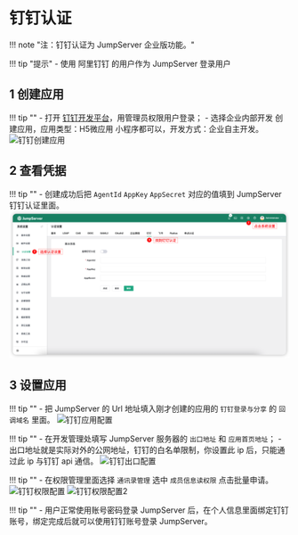 # 钉钉认证
!!! note "注：钉钉认证为 JumpServer 企业版功能。"

!!! tip "提示"
    - 使用 阿里钉钉 的用户作为 JumpServer 登录用户

## 1 创建应用
!!! tip ""
    - 打开 [钉钉开发平台](https://developers.dingtalk.com/)，用管理员权限用户登录；
    - 选择企业内部开发 创建应用，应用类型：H5微应用 小程序都可以，开发方式：企业自主开发。
![钉钉创建应用](../../../img/dingtalk_01.jpg)

## 2 查看凭据
!!! tip ""
    - 创建成功后把 `AgentId` `AppKey` `AppSecret` 对应的值填到 JumpServer 钉钉认证里面。
![设置钉钉认证](../../../img/dingtalk_02.png)

## 3 设置应用
!!! tip ""
    - 把 JumpServer 的 Url 地址填入刚才创建的应用的 `钉钉登录与分享` 的 `回调域名` 里面。
![钉钉应用配置](../../../img/dingtalk_03.jpg)

!!! tip ""
    - 在开发管理处填写 JumpServer 服务器的 `出口地址` 和 `应用首页地址`；
    - 出口地址就是实际对外的公网地址，钉钉的白名单限制，你设置此 ip 后，只能通过此 ip 与钉钉 api 通信。
![钉钉出口配置](../../../img/dingtalk_04.jpg)

!!! tip ""
    - 在权限管理里面选择 `通讯录管理` 选中 `成员信息读权限` 点击批量申请。
![钉钉权限配置](../../../img/dingtalk_05.jpg)
![钉钉权限配置2](../../../img/dingtalk_06.jpg)

!!! tip ""
    - 用户正常使用账号密码登录 JumpServer 后，在个人信息里面绑定钉钉账号，绑定完成后就可以使用钉钉账号登录 JumpServer。
